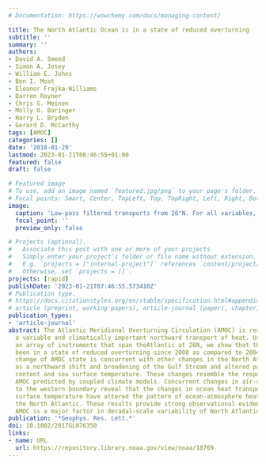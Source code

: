 ```yaml
---
# Documentation: https://wowchemy.com/docs/managing-content/

title: The North Atlantic Ocean is in a state of reduced overturning
subtitle: ''
summary: ''
authors:
- David A. Smeed
- Simon A. Josey
- William E. Johns
- Ben I. Moat
- Eleanor Frajka-Williams
- Darren Rayner
- Chris S. Meinen
- Molly O. Baringer
- Harry L. Bryden
- Gerard D. McCarthy
tags: [AMOC]
categories: []
date: '2018-01-29'
lastmod: 2023-01-21T08:46:55+01:00
featured: false
draft: false

# Featured image
# To use, add an image named `featured.jpg/png` to your page's folder.
# Focal points: Smart, Center, TopLeft, Top, TopRight, Left, Right, BottomLeft, Bottom, BottomRight.
image:
  caption: 'Low-pass filtered transports from 26°N. For all variables, positive values imply northward transport. The total Atlantic Meridional Overturning Circulation (AMOC) (MOC) and the Ekman component (EKM) are shown. The non-Ekman part of the upper limb of the AMOC is the net sum of a northward western boundary component (WBC) and a southward recirculation in the gyre (GYR). So that it can be shown easily on the same plot, a value of 45 Sv has been added to GYR. The southward flowing lower limb of the AMOC is separated into the upper North Atlantic Deep Waters between 1,100 m and 3,000 m depth (UDW) and lower North Atlantic Deep Waters between 3,000 m and 5,000 m (LDW). The thick continuous lines are 12 month low-pass (Tukey) filtered data. The mean values for the whole time series are shown as dashed lines. Means are shown for three periods: April 2004 to March 2008, April 2008 to March 2012, and April 2012 to March 2017. The 95% confidence intervals for these means are shown by shading.'
  focal_point: ''
  preview_only: false

# Projects (optional).
#   Associate this post with one or more of your projects.
#   Simply enter your project's folder or file name without extension.
#   E.g. `projects = ["internal-project"]` references `content/project/deep-learning/index.md`.
#   Otherwise, set `projects = []`.
projects: [rapid]
publishDate: '2023-01-21T07:46:55.573410Z'
# Publication type.
# https://docs.citationstyles.org/en/stable/specification.html#appendix-iii-types
# article (preprint, working papers), article-journal (paper), chapter, dataset, document (catch all), motion_picture (video), post (post on online forum), post-weblog (post on blog), report (technical report, with container-title for chapter within larger report), software, thesis, citation-key (bibtex key) or citation-label (Ferr78, formatted as output label), doi, event-title (name of event), event-place (geographic location), keyword, language (e.g., en or de), license (copyright information), note (descriptive note), publisher, title, t
publication_types:
- 'article-journal'
abstract: The Atlantic Meridional Overturning Circulation (AMOC) is responsible for
  a variable and climatically important northward transport of heat. Using data from
  an array of instruments that span theAtlantic at 26N, we show that the AMOC has
  been in a state of reduced overturning since 2008 as compared to 2004--2008. This
  change of AMOC state is concurrent with other changes in the North Atlantic such
  as a northward shift and broadening of the Gulf Stream and altered patterns of heat
  content and sea surface temperature. These changes resemble the response to a declining
  AMOC predicted by coupled climate models. Concurrent changes in air-sea fluxes close
  to the western boundary reveal that the changes in ocean heat transport and sea
  surface temperature have altered the pattern of ocean-atmosphere heat exchange over
  the North Atlantic. These results provide strong observational evidence that the
  AMOC is a major factor in decadal-scale variability of North Atlantic climate
publication: '*Geophys. Res. Lett.*'
doi: 10.1002/2017GL076350
links:
- name: URL
  url: https://repository.library.noaa.gov/view/noaa/18769
---
```

